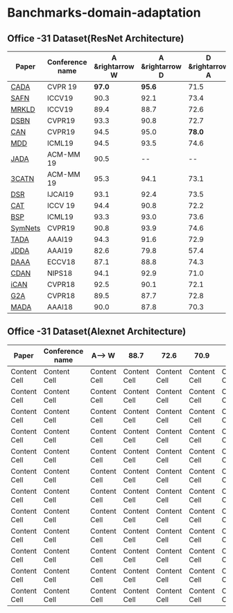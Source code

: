 # Banchmarks-domain-adaptation
## Office -31 Dataset(ResNet Architecture)

|Paper          | Conference name |A &rightarrow W      |A &rightarrow D         |D &rightarrow A         |W &rightarrow A         |W&rightarrowD        |D&rightarrow W  | 
| ------------- | ------------- | -------------| ------------- | ------------- | ------------- | ------------- | ------------- |
|[CADA](http://openaccess.thecvf.com/content_CVPR_2019/papers/Kurmi_Attending_to_Discriminative_Certainty_for_Domain_Adaptation_CVPR_2019_paper.pdf)          | CVPR 19 |**97.0**      |**95.6**         |71.5         |73.1         |**100.0**        |**99.3**         | 
|[SAFN](http://openaccess.thecvf.com/content_ICCV_2019/papers/Xu_Larger_Norm_More_Transferable_An_Adaptive_Feature_Norm_Approach_for_ICCV_2019_paper.pdf)          | ICCV19 |90.3      |92.1         |73.4         |71.2         |100.0        |98.7         | 
|[MRKLD](https://arxiv.org/pdf/1908.09822.pdf)          | ICCV19 | 89.4      |88.7         |72.6         |70.9         | 100        |98.9         |
|[DSBN](http://openaccess.thecvf.com/content_CVPR_2019/papers/Chang_Domain-Specific_Batch_Normalization_for_Unsupervised_Domain_Adaptation_CVPR_2019_paper.pdf)          | CVPR19 | 93.3      |90.8         |72.7  |73.9         |100.0        |99.1         | 
|[CAN](http://openaccess.thecvf.com/content_CVPR_2019/papers/Kang_Contrastive_Adaptation_Network_for_Unsupervised_Domain_Adaptation_CVPR_2019_paper.pdf)          | CVPR19 |94.5      |95.0         | **78.0**         |**77.0**         | 99.8        |99.1         | 
|[MDD](http://proceedings.mlr.press/v97/zhang19i/zhang19i.pdf)          | ICML19 |94.5      |93.5         |74.6        |72.2         |100.0        |98.4         | 
|[JADA](https://dl.acm.org/citation.cfm?id=3351070) |ACM-MM 19| 90.5  |--  | --  |--    | 100.0  | 97.5  |
|[3CATN](https://dl.acm.org/citation.cfm?id=3350902) | ACM-MM 19 |95.3      |94.1         |73.1         |71.5         |100        |99.3         | 
|[DSR](https://www.ijcai.org/proceedings/2019/0285.pdf)| IJCAI19 |93.1      | 92.4         |73.5         |73.9         |99.8        | 98.7        | 
|[CAT](http://openaccess.thecvf.com/content_ICCV_2019/papers/Deng_Cluster_Alignment_With_a_Teacher_for_Unsupervised_Domain_Adaptation_ICCV_2019_paper.pdf)          | ICCV 19 |94.4      |90.8         |72.2        |70.2         |100.0        | 98.0         | 
|[BSP](http://proceedings.mlr.press/v97/chen19i/chen19i.pdf)          | ICML19 |93.3      |93.0    |     73.6         |72.6         |100.0        |98.2         | 
|[SymNets](http://openaccess.thecvf.com/content_CVPR_2019/papers/Zhang_Domain-Symmetric_Networks_for_Adversarial_Domain_Adaptation_CVPR_2019_paper.pdf)          | CVPR19 | 90.8      |93.9         |74.6         |72.5 |100.0        |98.8         | 
|[TADA](http://ise.thss.tsinghua.edu.cn/~mlong/doc/transferable-attention-aaai19.pdf)          | AAAI19 |94.3      |91.6         | 72.9         |73.0         |99.8|98.7       | 
|[JDDA](https://arxiv.org/pdf/1808.09347v2.pdf)          | AAAI19 |82.6      |79.8      |57.4         |66.7         |99.7        |95.2         | 
|[DAAA](http://openaccess.thecvf.com/content_ECCV_2018/papers/Guoliang_Kang_Deep_Adversarial_Attention_ECCV_2018_paper.pdf)          | ECCV18 |87.1      |88.8         |74.3         |73.9         |100       |99.3         | 
|[CDAN](http://papers.nips.cc/paper/7436-conditional-adversarial-domain-adaptation.pdf)          | NIPS18 |94.1      |92.9         | 71.0     | 69.3         |100.0        |98.6         | 
|[iCAN](http://openaccess.thecvf.com/content_cvpr_2018/papers/Zhang_Collaborative_and_Adversarial_CVPR_2018_paper.pdf)          | CVPR18 |92.5      |90.1        | 72.1         | 69.9         | 100.0        | 98.8         | 
|[G2A](https://arxiv.org/pdf/1704.01705.pdf)          | CVPR18 |89.5      |87.7          |72.8         |71.4         |99.8        |97.9         | 
|[MADA](http://ise.thss.tsinghua.edu.cn/~mlong/doc/multi-adversarial-domain-adaptation-aaai18.pdf)          |AAAI18 |90.0     |87.8         |70.3         |66.4         |99.6        |97.4         | 
<!---
|[PADA](http://openaccess.thecvf.com/content_ECCV_2018/papers/Zhangjie_Cao_Partial_Adversarial_Domain_ECCV_2018_paper.pdf) | ECCV18 |86.5   |82.1         |92.6         |      | 100        | 99.3         | 
-->




## Office -31 Dataset(Alexnet Architecture)

|Paper          | Conference name |A--> W      |88.7         |72.6         |70.9         | 100        |98.9         | 
| ------------- | ------------- | -------------| ------------- | ------------- | ------------- | ------------- | ------------- |
| Content Cell  | Content Cell  |Content Cell  | Content Cell  |Content Cell  | Content Cell  |Content Cell  | Content Cell  |
| Content Cell  | Content Cell  |Content Cell  | Content Cell  |Content Cell  | Content Cell  |Content Cell  | Content Cell  |
| Content Cell  | Content Cell  |Content Cell  | Content Cell  |Content Cell  | Content Cell  |Content Cell  | Content Cell  |
| Content Cell  | Content Cell  |Content Cell  | Content Cell  |Content Cell  | Content Cell  |Content Cell  | Content Cell  |
| Content Cell  | Content Cell  |Content Cell  | Content Cell  |Content Cell  | Content Cell  |Content Cell  | Content Cell  |
| Content Cell  | Content Cell  |Content Cell  | Content Cell  |Content Cell  | Content Cell  |Content Cell  | Content Cell  |
| Content Cell  | Content Cell  |Content Cell  | Content Cell  |Content Cell  | Content Cell  |Content Cell  | Content Cell  |
| Content Cell  | Content Cell  |Content Cell  | Content Cell  |Content Cell  | Content Cell  |Content Cell  | Content Cell  |
| Content Cell  | Content Cell  |Content Cell  | Content Cell  |Content Cell  | Content Cell  |Content Cell  | Content Cell  |
| Content Cell  | Content Cell  |Content Cell  | Content Cell  |Content Cell  | Content Cell  |Content Cell  | Content Cell  |
| Content Cell  | Content Cell  |Content Cell  | Content Cell  |Content Cell  | Content Cell  |Content Cell  | Content Cell  |
| Content Cell  | Content Cell  |Content Cell  | Content Cell  |Content Cell  | Content Cell  |Content Cell  | Content Cell  |
